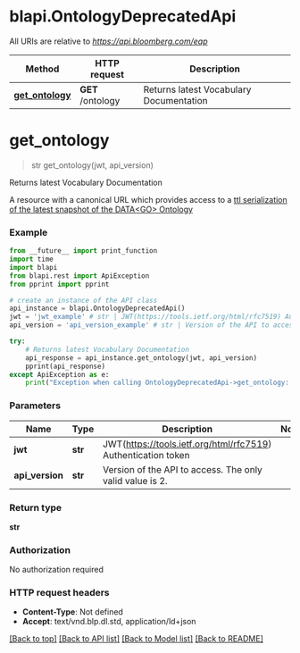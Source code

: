 # blapi.OntologyDeprecatedApi

All URIs are relative to *https://api.bloomberg.com/eap*

Method | HTTP request | Description
------------- | ------------- | -------------
[**get_ontology**](OntologyDeprecatedApi.md#get_ontology) | **GET** /ontology | Returns latest Vocabulary Documentation

# **get_ontology**
> str get_ontology(jwt, api_version)

Returns latest Vocabulary Documentation

A resource with a canonical URL which provides access to a [ttl serialization of the latest snapshot of the DATA&lt;GO&gt; Ontology](https://data.bloomberg.com/catalogs/bbg/datasets/beapOntology/snapshots/20200406/distributions/beapOntology.ttl) 

### Example
```python
from __future__ import print_function
import time
import blapi
from blapi.rest import ApiException
from pprint import pprint

# create an instance of the API class
api_instance = blapi.OntologyDeprecatedApi()
jwt = 'jwt_example' # str | JWT(https://tools.ietf.org/html/rfc7519) Authentication token
api_version = 'api_version_example' # str | Version of the API to access. The only valid value is 2.

try:
    # Returns latest Vocabulary Documentation
    api_response = api_instance.get_ontology(jwt, api_version)
    pprint(api_response)
except ApiException as e:
    print("Exception when calling OntologyDeprecatedApi->get_ontology: %s\n" % e)
```

### Parameters

Name | Type | Description  | Notes
------------- | ------------- | ------------- | -------------
 **jwt** | **str**| JWT(https://tools.ietf.org/html/rfc7519) Authentication token | 
 **api_version** | **str**| Version of the API to access. The only valid value is 2. | 

### Return type

**str**

### Authorization

No authorization required

### HTTP request headers

 - **Content-Type**: Not defined
 - **Accept**: text/vnd.blp.dl.std, application/ld+json

[[Back to top]](#) [[Back to API list]](../README.md#documentation-for-api-endpoints) [[Back to Model list]](../README.md#documentation-for-models) [[Back to README]](../README.md)

